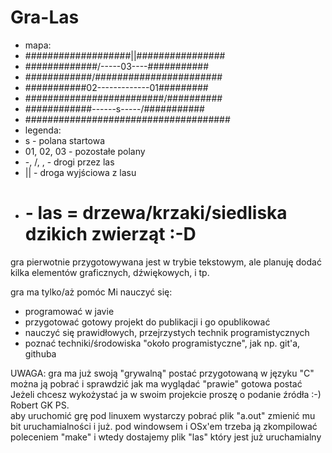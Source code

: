# Gra-Las
- mapa: 
- ###################||################ 
- #############/-----03----\########### 
- ############/#############\########## 
- ###########02-------------01######### 
- ###########\##############/########## 
- ############\------s-----/########### 
- ##################################### 
- legenda: 
- s           - polana startowa 
- 01, 02, 03  - pozostałe polany 
- -, /, \,    - drogi przez las 
- ||          - droga wyjściowa z lasu 
- #           - las = drzewa/krzaki/siedliska dzikich zwierząt :-D 

gra pierwotnie przygotowywana jest w trybie tekstowym, ale planuję dodać kilka elementów graficznych, dźwiękowych, i tp. 

gra ma tylko/aż pomóc Mi nauczyć się: 
- programować w javie 
- przygotować gotowy projekt do publikacji i go opublikować 
- nauczyć się prawidłowych, przejrzystych technik programistycznych 
- poznać techniki/środowiska "około programistyczne", jak np. git'a, githuba 

UWAGA: 
gra ma już swoją "grywalną" postać przygotowaną w języku "C" 
można ją pobrać i sprawdzić jak ma wyglądać "prawie" gotowa postać 
Jeżeli chcesz wykożystać ja w swoim projekcie proszę o podanie źródła :-) 
Robert GK 
PS.  
aby uruchomić grę pod linuxem wystarczy pobrać plik "a.out" zmienić mu bit uruchamialności i już. 
pod windowsem i OSx'em trzeba ją zkompilować poleceniem "make" i wtedy dostajemy plik "las" który jest już uruchamialny 
